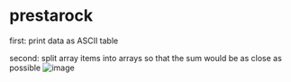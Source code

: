 # prestarock
first: print data as ASCII table


second: split array items into arrays so that the sum would be as close as possible
![image](https://user-images.githubusercontent.com/53855275/160443028-0098c685-45d9-4b41-bbf5-9dde1b33e682.png)
